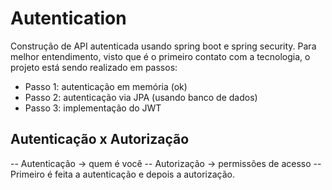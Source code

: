 # Autentication
Construção de API autenticada usando spring boot e spring security. Para melhor entendimento, visto que é o primeiro contato com a tecnologia, o projeto está sendo realizado em passos:

- Passo 1: autenticação em memória (ok)
- Passo 2: autenticação via JPA (usando banco de dados)
- Passo 3: implementação do JWT

## Autenticação x Autorização
-- Autenticação -> quem é você
-- Autorização -> permissões de acesso
-- Primeiro é feita a autenticação e depois a autorização.
  
